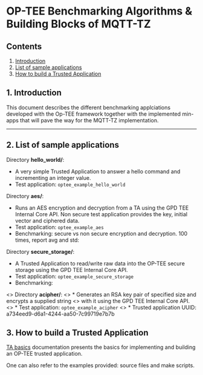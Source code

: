 # OP-TEE Benchmarking Algorithms & Building Blocks of MQTT-TZ
## Contents
1. [Introduction](#1-introduction)
2. [List of sample applications](#2-list-of-sample-applications)
3. [How to build a Trusted Application](#3-how-to-build-a-trusted-application)


## 1. Introduction
This document describes the different benchmarking applciations developed with the Op-TEE framework together with the implemented min-apps that will pave the way for the MQTT-TZ implementation.

---
## 2. List of sample applications

Directory **hello_world/**:
* A very simple Trusted Application to answer a hello command and incrementing
an integer value.
* Test application: `optee_example_hello_world`

Directory **aes/**:
* Runs an AES encryption and decryption from a TA using the GPD TEE Internal
Core API. Non secure test application provides the key, initial vector and
ciphered data.
* Test application: `optee_example_aes`
* Benchmarking: secure vs non secure encryption and decryption. 100 times, report avg and std:

Directory **secure_storage/**:
* A Trusted Application to read/write raw data into the
OP-TEE secure storage using the GPD TEE Internal Core API.
* Test application: `optee_example_secure_storage`
* Benchmarking: 

<> Directory **acipher/**:
<> * Generates an RSA key pair of specified size and encrypts a supplied string
<>  with it using the GPD TEE Internal Core API.
<> * Test application: `optee_example_acipher`
<> * Trusted application UUID: a734eed9-d6a1-4244-aa50-7c99719e7b7b

## 3. How to build a Trusted Application
[TA basics] documentation presents the basics for  implementing and building
an OP-TEE trusted application.

One can also refer to the examples provided: source files and make scripts.

[TA basics]:	./docs/TA_basics.md
